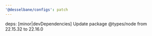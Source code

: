 ```yaml
---
'@desselbane/configs': patch
---
```


deps: [minor|devDependencies] Update package @types/node from 22.15.32 to 22.16.0
